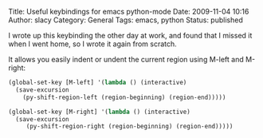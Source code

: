 Title: Useful keybindings for emacs python-mode
Date: 2009-11-04 10:16
Author: slacy
Category: General
Tags: emacs, python
Status: published

I wrote up this keybinding the other day at work, and found that I
missed it when I went home, so I wrote it again from scratch.

It allows you easily indent or undent the current region using M-left
and M-right:

``` {.lisp name="code"}
(global-set-key [M-left] '(lambda () (interactive)
  (save-excursion
    (py-shift-region-left (region-beginning) (region-end)))))

(global-set-key [M-right] '(lambda () (interactive)
  (save-excursion
     (py-shift-region-right (region-beginning) (region-end)))))
```
